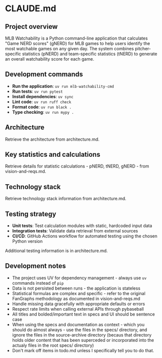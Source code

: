 # CLAUDE.md

## Project overview

MLB Watchability is a Python command-line application that calculates "Game NERD scores" (gNERD) for MLB games to help users identify the most watchable games on any given day. The system combines pitcher-specific statistics (pNERD) and team-specific statistics (tNERD) to generate an overall watchability score for each game.

## Development commands

- **Run the application**: `uv run mlb-watchability-cmd`
- **Run tests**: `uv run pytest`
- **Install dependencies**: `uv sync`
- **Lint code**: `uv run ruff check`
- **Format code**: `uv run black .`
- **Type checking**: `uv run mypy .`

## Architecture

Retrieve the architecture from architecture.md.

## Key statistics and calculations

Retrieve details for statistic calculations - pNERD, tNERD, gNERD - from vision-and-reqs.md.

## Technology stack

Retrieve technology stack information from architecture.md.

## Testing strategy

- **Unit tests**: Test calculation modules with static, hardcoded input data
- **Integration tests**: Validate data retrieval from external sources
- **CI/CD**: GitHub Actions workflow for automated testing using the chosen Python version

Additional testing information is in architecture.md.

## Development notes

- The project uses UV for dependency management - always use `uv` commands instead of `pip`
- Data is not persisted between runs - the application is stateless
- Statistical formulas are complex and specific - refer to the original FanGraphs methodology as documented in vision-and-reqs.md
- Handle missing data gracefully with appropriate defaults or errors
- Respect rate limits when calling external APIs through pybaseball
- All titles and bolded/important text in specs and UI should be sentence case
- When using the specs and documentation as context - which you should do almost always - use the files in the specs/ directory, and ignore the files in the source-archive directory (becaus that directory holds older content that has been superceded or incorporated into the actualy files in the root specs/ directory)
- Don't mark off items in todo.md unless I specifically tell you to do that.
